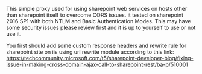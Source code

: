 This simple proxy used for using sharepoint web services on hosts other than sharepoint itself to overcome CORS issues. it tested on sharepoint 2016 SP1 with both NTLM and Basic Authentication Modes.
This may have some security issues please review first and it is up to yourself to use or not use it.

You first should add some custom response headers and rewrite rule for sharepoint site on iis using url rewrite module according to this link:
https://techcommunity.microsoft.com/t5/sharepoint-developer-blog/fixing-issue-in-making-cross-domain-ajax-call-to-sharepoint-rest/ba-p/510001
